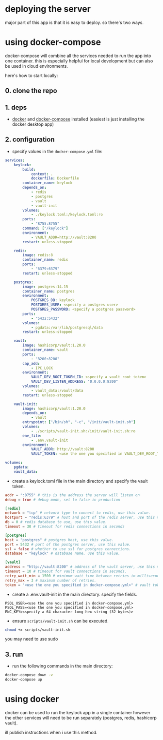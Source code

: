 # deploying the server
major part of this app is that it is easy to deploy. so there's two ways.

# using docker-compose
docker-compose will combine all the services needed to run the app into one container. this is especially helpful for local development but
can also be used in cloud environments.

here's how to start locally:
## 0. clone the repo
## 1. deps
- [docker](https://www.docker.com/get-started) and [docker-compose](https://docs.docker.com/compose/install/) installed (easiest is just installing the docker desktop app)

## 2. configuration
- specify values in the `docker-compose.yml` file:
```yaml
services:
    keylock:
        build:
            context: .
            dockerfile: Dockerfile
        container_name: keylock
        depends_on:
            - redis
            - postgres
            - vault
            - vault-init
        volumes:
            - ./keylock.toml:/keylock.toml:ro
        ports:
            - "8755:8755"
        command: ["/keylock"]
        environment:
            - VAULT_ADDR=http://vault:8200
        restart: unless-stopped

    redis:
        image: redis:8
        container_name: redis
        ports:
            - "6379:6379"
        restart: unless-stopped

    postgres:
        image: postgres:14.15
        container_name: postgres
        environment:
            POSTGRES_DB: keylock
            POSTGRES_USER: <specify a postgres user>
            POSTGRES_PASSWORD: <specify a postgres password>
        ports:
            - "5432:5432"
        volumes:
            - pgdata:/var/lib/postgresql/data
        restart: unless-stopped

    vault:
        image: hashicorp/vault:1.20.0
        container_name: vault
        ports:
            - "8200:8200"
        cap_add:
            - IPC_LOCK
        environment:
            VAULT_DEV_ROOT_TOKEN_ID: <specify a vault root token>
            VAULT_DEV_LISTEN_ADDRESS: "0.0.0.0:8200"
        volumes:
            - vault_data:/vault/data
        restart: unless-stopped

    vault-init:
        image: hashicorp/vault:1.20.0
        depends_on:
            - vault
        entrypoint: ["/bin/sh", "-c", "/init/vault-init.sh"]
        volumes:
            - ./scripts/vault-init.sh:/init/vault-init.sh:ro
        env_file:
            - .env.vault-init
        environment:
            VAULT_ADDR: http://vault:8200
            VAULT_TOKEN: <use the one you specified in VAULT_DEV_ROOT_TOKEN_ID>

volumes:
    pgdata:
    vault_data:
```
- create a keylock.toml file in the main directory and specify the vault token.
```toml
addr = ":8755" # this is the address the server will listen on
debug = true # debug mode, set to false in production

[redis]
network = "tcp" # network type to connect to redis, use this value.
hostport = "redis:6379" # host and port of the redis server, use this value.
db = 0 # redis database to use, use this value.
timeout = 30 # timeout for redis connections in seconds

[postgres]
host = "postgres" # postgres host, use this value.
port = 5432 # port of the postgres server, use this value.
ssl = false # whether to use ssl for postgres connections.
database = "keylock" # database name, use this value.

[vault]
address = "http://vault:8200" # address of the vault server, use this value.
timeout = 10 # timeout for vault connections in seconds.
retry_wait_min = 1500 # minimum wait time between retries in milliseconds.
retry_max = 3 # maximum number of retries.
token = "<use the one you specified in docker-compose.yml>" # vault token.
```

- create a .env.vault-init in the main directory. specify the fields.
```env
PSQL_USER=<use the one you specified in docker-compose.yml>
PSQL_PASS=<use the one you specified in docker-compose.yml>
ENC_KEY=<specify a 64 character long hex string (32 bytes)>
```

- ensure `scripts/vault-init.sh` can be executed.
```bash
chmod +x scripts/vault-init.sh
```
you may need to use sudo

## 3. run
- run the following commands in the main directory:
```bash
docker-compose down -v
docker-compose up
```

# using docker
docker can be used to run the keylock app in a single container however the other services will need to be run separately (postgres, redis, hashicorp vault).

ill publish instructions when i use this method.
